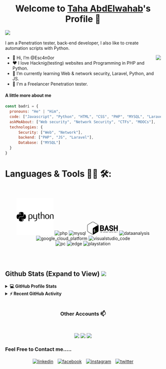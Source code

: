
<p align="center">
  <h1 align="center">Welcome to <a href="https://github.com/Esc4n0or">Taha AbdElwahab</a>'s Profile 👋</h1>
</p>
<p>
  <a href="https://github.com/DenverCoder1/readme-typing-svg"><img src="https://readme-typing-svg.herokuapp.com?&font=IBM+Plex+Sans&color=abcdef&size=20&lines=Welcome+to+my+GitHub+Profile!;I'm+a+back-end+Developer;I'm+a+Penetration+Tester" /></a>
</p>

<p>I am a Penetration tester, back-end developer, I also like to create automation scripts with Python.</p>
<img align="right" src="https://media.giphy.com/media/M9gbBd9nbDrOTu1Mqx/giphy.gif">
<ul>
  <li>👋 Hi, I’m @Esc4n0or</li>
  <li>❤️ I love Hacknig(testing) websites and Programming in PHP and Python.</li>
  <li>🌱 I’m currently learning Web & network security, Laravel, Python, and JS.</li>
  <li>💼 I'm a  Freelancer Penetration tester.</li>
</ul>

#### A little more about me
```javascript
const badri = {
  pronouns: "He" | "Him",
  code: ["Javascript", "Python", "HTML", "CSS", "PHP", "MYSQL", "Laravel"],
  askMeAbout: ["Web security", "Network Security", "CTFs", "MOOCs"],
  technologies: {
      Security: ["Web", "Network"],
      backend: ["PHP", "JS", "Laravel"],
      Database: ["MYSQL"]
  }
}
```

# Languages & Tools 👨‍💻 🛠:
</br>

<p align="center">

<!-- For more icons please follow  https://github.com/MikeCodesDotNET/ColoredBadges -->
<img src="https://github.com/Xx-Ashutosh-xX/Xx-Ashutosh-xX/blob/master/assets/icons/python.png" alt="python" width="120" hight="50">
<img src="https://github.com/Xx-Ashutosh-xX/Xx-Ashutosh-xX/blob/master/assets/icons/php.png" alt="php"  width="100" hight="50">
<img src="https://github.com/Xx-Ashutosh-xX/Xx-Ashutosh-xX/blob/master/assets/icons/mysql.png" alt="mysql" width="90" hight="50">
<img src="https://github.com/Xx-Ashutosh-xX/Xx-Ashutosh-xX/blob/master/assets/icons/bash.png" alt="bash" width="100" hight="50">
<img src="https://github.com/Xx-Ashutosh-xX/Xx-Ashutosh-xX/blob/master/assets/icons/dataanalysis.png" alt="dataanalysis" width="180" hight="50">
</br>
<img src="https://github.com/Xx-Ashutosh-xX/Xx-Ashutosh-xX/blob/master/assets/icons/google_cloud_platform.png" alt="google_cloud_platform" width="270" hight="50">
<img src="https://github.com/Xx-Ashutosh-xX/Xx-Ashutosh-xX/blob/master/assets/icons/visualstudio_code.png" alt="visualstudio_code" width="240" hight="50">
</br>
<img src="https://github.com/Xx-Ashutosh-xX/Xx-Ashutosh-xX/blob/master/assets/icons/pc.png" alt="pc" width="100" hight="50">
<img src="https://github.com/Xx-Ashutosh-xX/Xx-Ashutosh-xX/blob/master/assets/icons/edge.png" alt="edge" width="100" hight="50">
<img src="https://github.com/Xx-Ashutosh-xX/Xx-Ashutosh-xX/blob/master/assets/icons/playstation@3x.png" alt="playstation" width="150" hight="50">
</p>
</br>
</br>

<h2> Github Stats (Expand to View) <img src = "https://i.pinimg.com/originals/65/c4/f4/65c4f452571be1261e9c623f7da488ac.gif" width = 35px> </h2>

<details> 
  <summary><b>💻 GitHub Profile Stats</b></summary>
  <br/>
  <p align="center">
    <a href="https://github.com/anuraghazra/github-readme-stats"><img alt="Esc4n0r's Github Stats" src="https://github-readme-stats.vercel.app/api?username=Esc4n0or&show_icons=true&count_private=true&theme=algolia" height="192px"/></a>
<br/>
  &nbsp;
	  <img src="https://github-readme-stats.vercel.app/api/top-langs?username=Esc4n0or&show_icons=true&locale=en&layout=compact&theme=algolia" alt="Esc4n0or" height="192px"/>
  <br/>
  </p>
</details>


<details>
  <summary><b>⚡ Recent GitHub Activity</b></summary>
  <br/>
   <a href="https://github.com/aastha12"><img alt="Aastha's Activity Graph" src="https://activity-graph.herokuapp.com/graph?username=Esc4n0or&custom_title=Esc4n0or's%20Contribution%20Graph&theme=react-dark" /></a>
  <br/>

</details>

<br/>

<h3 align="center"> Other Accounts 📫 </h3>
<br/>
<p align="center">
<a href="https://www.linkedin.com/in/taha-abdelwahab-18b4621bb/"><img src="https://img.shields.io/badge/linkedin-%230077B5.svg?&style=for-the-badge&logo=linkedin&logoColor=white"/></a>
<a href="https://instagram.com/taha_abdelwahab8"><img src="https://img.shields.io/badge/instagram-%23E4405F.svg?&style=for-the-badge&logo=instagram&logoColor=white"/></a>
<a href="https://facebook.com/Esc4n0r8"><img src="https://img.shields.io/badge/facebook-%230077B5.svg?&style=for-the-badge&logo=facebook&logoColor=white"/></a>

### Feel Free to Contact me.....

<p align="center">
	<a href="https://www.linkedin.com/in/taha-abdelwahab-18b4621bb/"><img alt="linkedin" width="10%" style="padding:5px" src="https://img.icons8.com/clouds/100/000000/linkedin.png"/></a>
	<a href="https://www.facebook.com/Esc4n00r/"><img alt="facebook" width="10%" style="padding:5px" src="https://img.icons8.com/clouds/100/000000/facebook-new.png"/></a>
	<a href="https://instagram.com/taha_abdelwahab8/"><img alt="instagram" width="10%" style="padding:5px" src="https://img.icons8.com/clouds/100/000000/instagram.png"/></a>
	<a href="https://twitter.com/Esc4n0r_8"><img alt="twitter" width="10%" style="padding:5px" src="https://img.icons8.com/clouds/100/000000/twitter.png"/></a>
</p>
